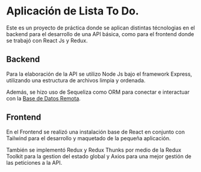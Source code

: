 # Aplicación de Lista To Do.

Este es un proyecto de práctica donde se aplican distintas técnologias en el backend para el desarrollo de una API básica, como para el frontend donde se trabajó con React Js y Redux.

## Backend

Para la elaboración de la API se utilizo Node Js bajo el framework Express, utilizando una estructura de archivos limpia y ordenada.

Además, se hizo uso de Sequeliza como ORM para conectar e interactuar con la [Base de Datos Remota](https://remotemysql.com/).

## Frontend

En el Frontend se realizó una instalación base de React en conjunto con Tailwind para el desarrollo y maquetado de la pequeña aplicación.

También se implementó Redux y Redux Thunks por medio de la Redux Toolkit para la gestion del estado global y Axios para una mejor gestión de las peticiones a la API.
